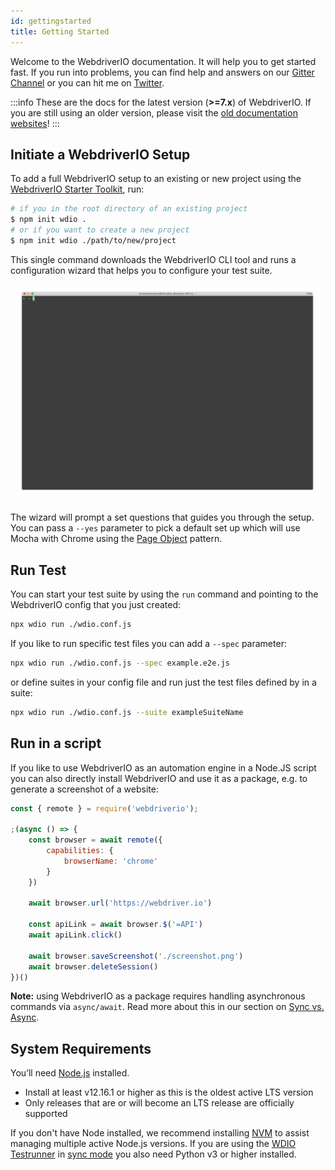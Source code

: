 ```yaml
---
id: gettingstarted
title: Getting Started
---
```


Welcome to the WebdriverIO documentation. It will help you to get started fast. If you run into problems, you can find help and answers on our [Gitter Channel](https://gitter.im/webdriverio/webdriverio) or you can hit me on [Twitter](https://twitter.com/webdriverio).

:::info
These are the docs for the latest version (__>=7.x__) of WebdriverIO. If you are still using an older version, please visit the [old documentation websites](/versions)!
:::

## Initiate a WebdriverIO Setup

To add a full WebdriverIO setup to an existing or new project using the [WebdriverIO Starter Toolkit](https://www.npmjs.com/package/create-wdio), run:

```bash npm2yarn
# if you in the root directory of an existing project
$ npm init wdio .
# or if you want to create a new project
$ npm init wdio ./path/to/new/project
```

This single command downloads the WebdriverIO CLI tool and runs a configuration wizard that helps you to configure your test suite.

![Set Up](../static/img/setup.gif)

The wizard will prompt a set questions that guides you through the setup. You can pass a `--yes` parameter to pick a default set up which will use Mocha with Chrome using the [Page Object](https://martinfowler.com/bliki/PageObject.html) pattern.

## Run Test

You can start your test suite by using the `run` command and pointing to the WebdriverIO config that you just created:

```bash
npx wdio run ./wdio.conf.js
```

If you like to run specific test files you can add a `--spec` parameter:

```bash
npx wdio run ./wdio.conf.js --spec example.e2e.js
```

or define suites in your config file and run just the test files defined by in a suite:

```bash
npx wdio run ./wdio.conf.js --suite exampleSuiteName
```

## Run in a script

If you like to use WebdriverIO as an automation engine in a Node.JS script you can also directly install WebdriverIO and use it as a package, e.g. to generate a screenshot of a website:

```js
const { remote } = require('webdriverio');

;(async () => {
    const browser = await remote({
        capabilities: {
            browserName: 'chrome'
        }
    })

    await browser.url('https://webdriver.io')

    const apiLink = await browser.$('=API')
    await apiLink.click()

    await browser.saveScreenshot('./screenshot.png')
    await browser.deleteSession()
})()
```

__Note:__ using WebdriverIO as a package requires handling asynchronous commands via `async/await`. Read more about this in our section on [Sync vs. Async](./SyncVsAsync.md).

## System Requirements

You’ll need [Node.js](http://nodejs.org) installed.

- Install at least v12.16.1 or higher as this is the oldest active LTS version
- Only releases that are or will become an LTS release are officially supported

If you don't have Node installed, we recommend installing [NVM](https://github.com/creationix/nvm) to assist managing multiple active Node.js versions. If you are using the [WDIO Testrunner](/docs/setuptypes#the-wdio-testrunner) in [sync mode](/docs/sync-vs-async#sync-mode) you also need Python v3 or higher installed.

